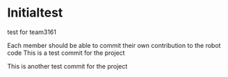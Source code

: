 # Initialtest
test for team3161

Each member should be able to commit their own contribution to the robot code
This is a test commit for the project

This is another test commit for the project
